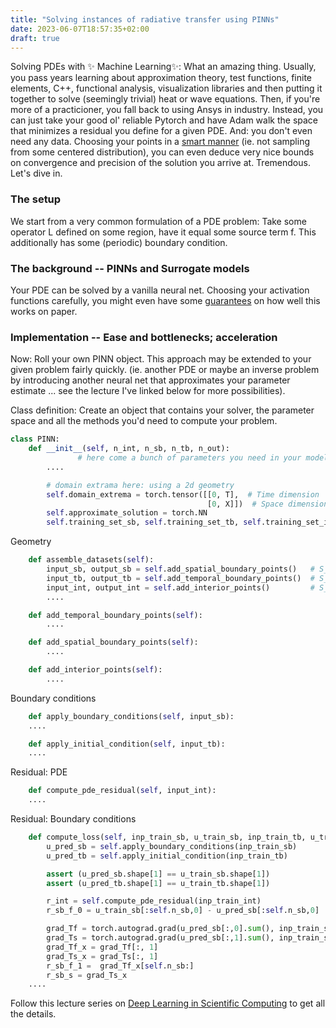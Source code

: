 ```yaml
---
title: "Solving instances of radiative transfer using PINNs"
date: 2023-06-07T18:57:35+02:00
draft: true
---
```



Solving PDEs with ✨ Machine Learning✨:
What an amazing thing. Usually, you pass years learning about approximation 
theory, test functions, finite elements, C++, functional analysis, visualization libraries and then putting it
together to solve (seemingly trivial) heat or wave equations. Then, if you're more of a practicioner, you fall back to using Ansys in industry.
Instead, you can just take your good ol' reliable Pytorch and have Adam walk the space that minimizes a residual you
define for a given PDE. And: you don't even need any data. Choosing your points in a
[smart manner](https://pytorch.org/docs/stable/generated/torch.quasirandom.SobolEngine.html)
(ie. not sampling from some centered distribution), you can even deduce
very nice bounds on convergence and precision of the solution you arrive at. Tremendous.
Let's dive in.

<!---
### The setup -- Radiative Transfer PDE

At the heart of the problem lies the following PDE

$\frac{1}{c} u_{t} + \omega \dot \nabla_{x} u + ku
= + \sigma \left(u - \frac{1}{s_{d}} \int_{\Lambda} \int{S} \Phi \left ( 
  \omega, \omega', \nu, \nu' \right) d\omega' d\nu' \right) = f $

Where u takes values from $\mathbb{R}^{d}$, $\Lambda$ is a real interval defining
chromaticity, $S = \mathbb{S}^{d-1}$ and $f$ is some source term.

For this example, we're going to look at the [radiative tranfer PDE](wiki) which models
different radiation phenomenae at different scales in nature. (...)

For actual applications, this is a problem in high dimensions. This is _not good_ by itself.
Solving this thing numerically is even worse as it's not only a PDE but also a partial-integro-
differential equation, ie. there's a so-called _scattering kernel_ phi that needs to be evaluated
at every point we want to solve this PDE for.  Depending on how precise you want to solve this may be
a really expensive thing to do.
--->
### The setup
We start from a very common formulation of a PDE problem: Take some operator L defined on some
region, have it equal some source term f. This additionally has some (periodic) boundary condition. 



### The background -- PINNs and Surrogate models
Your PDE can be solved by a vanilla neural net. Choosing your activation
functions carefully, you might even have some [guarantees](https://arxiv.org/abs/2104.08938)
on how well this works on paper.


### Implementation -- Ease and bottlenecks; acceleration
Now: Roll your own PINN object. This approach may be extended to your given problem fairly quickly.
(ie. another PDE or maybe an inverse problem by introducing another neural net that approximates your
parameter estimate ... see the lecture I've linked below for more possibilities).


Class definition: Create an object that contains your solver, the parameter space and all the methods
you'd need to compute your problem.

```python
class PINN:
    def __init__(self, n_int, n_sb, n_tb, n_out):
               # here come a bunch of parameters you need in your model
        ....

        # domain extrama here: using a 2d geometry
        self.domain_extrema = torch.tensor([[0, T],  # Time dimension
                                            [0, X]])  # Space dimension
        self.approximate_solution = torch.NN 
        self.training_set_sb, self.training_set_tb, self.training_set_int = self.assemble_datasets()
```

Geometry
```python
    def assemble_datasets(self):
        input_sb, output_sb = self.add_spatial_boundary_points()   # S_sb
        input_tb, output_tb = self.add_temporal_boundary_points()  # S_tb
        input_int, output_int = self.add_interior_points()         # S_int
        ....

    def add_temporal_boundary_points(self):
        ....

    def add_spatial_boundary_points(self):
        ....

    def add_interior_points(self):
        ....
```

Boundary conditions
```python
    def apply_boundary_conditions(self, input_sb):
    ....

    def apply_initial_condition(self, input_tb):
    ....
```

Residual: PDE
```python
    def compute_pde_residual(self, input_int):
    ....
```

Residual: Boundary conditions
```python
    def compute_loss(self, inp_train_sb, u_train_sb, inp_train_tb, u_train_tb, inp_train_int, verbose=True):
        u_pred_sb = self.apply_boundary_conditions(inp_train_sb)
        u_pred_tb = self.apply_initial_condition(inp_train_tb)

        assert (u_pred_sb.shape[1] == u_train_sb.shape[1])
        assert (u_pred_tb.shape[1] == u_train_tb.shape[1])

        r_int = self.compute_pde_residual(inp_train_int)
        r_sb_f_0 = u_train_sb[:self.n_sb,0] - u_pred_sb[:self.n_sb,0]

        grad_Tf = torch.autograd.grad(u_pred_sb[:,0].sum(), inp_train_sb, create_graph=True)[0]
        grad_Ts = torch.autograd.grad(u_pred_sb[:,1].sum(), inp_train_sb, create_graph=True)[0]
        grad_Tf_x = grad_Tf[:, 1]
        grad_Ts_x = grad_Ts[:, 1]
        r_sb_f_1 =  grad_Tf_x[self.n_sb:]
        r_sb_s = grad_Ts_x
    ....
```



Follow this lecture series on [Deep Learning in Scientific
Computing](https://www.youtube.com/watch?v=y6wHpRzhhkA&ab_channel=CAMLab%2CETHZ%C3%BCrich) to 
get all the details.
